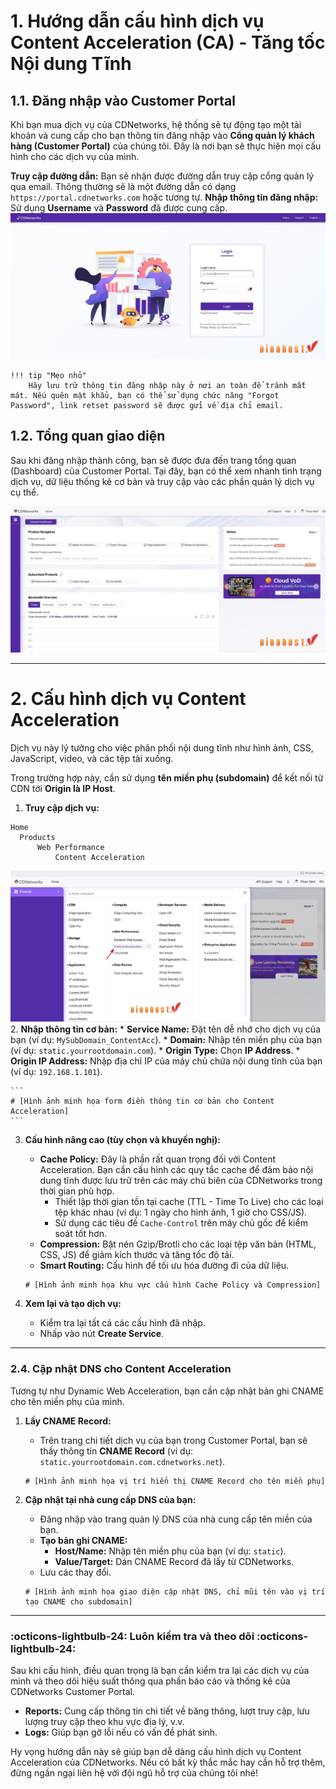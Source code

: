 # 1. Hướng dẫn cấu hình dịch vụ Content Acceleration (CA) - Tăng tốc Nội dung Tĩnh

## 1.1. Đăng nhập vào Customer Portal

Khi bạn mua dịch vụ của CDNetworks, hệ thống sẽ tự động tạo một tài khoản và cung cấp cho bạn thông tin đăng nhập vào **Cổng quản lý khách hàng (Customer Portal)** của chúng tôi. Đây là nơi bạn sẽ thực hiện mọi cấu hình cho các dịch vụ của mình.

**Truy cập đường dẫn:** Bạn sẽ nhận được đường dẫn truy cập cổng quản lý qua email. Thông thường sẽ là một đường dẫn có dạng `https://portal.cdnetworks.com` hoặc tương tự.
**Nhập thông tin đăng nhập:** Sử dụng **Username** và **Password** đã được cung cấp.
![](assets/images/content-acceleration/login.jpg)

    !!! tip "Mẹo nhỏ"
        Hãy lưu trữ thông tin đăng nhập này ở nơi an toàn để tránh mất mát. Nếu quên mật khẩu, bạn có thể sử dụng chức năng "Forgot Password", link retset password sẽ được gửi về địa chỉ email.

## 1.2. Tổng quan giao diện

Sau khi đăng nhập thành công, bạn sẽ được đưa đến trang tổng quan (Dashboard) của Customer Portal. Tại đây, bạn có thể xem nhanh tình trạng dịch vụ, dữ liệu thống kê cơ bản và truy cập vào các phần quản lý dịch vụ cụ thể.

![](assets/images/content-acceleration/dashboard.jpg)

---

# 2. Cấu hình dịch vụ Content Acceleration

Dịch vụ này lý tưởng cho việc phân phối nội dung tĩnh như hình ảnh, CSS, JavaScript, video, và các tệp tải xuống.

Trong trường hợp này, cần sử dụng **tên miền phụ (subdomain)** để kết nối từ CDN tới **Origin là IP Host**.

1.  **Truy cập dịch vụ:**
  ``` markdown-tree 
Home
	Products
		Web Performance
			Content Acceleration
```

![](assets/images/content-acceleration/content-acceleration-services.jpg)
2.  **Nhập thông tin cơ bản:**
    * **Service Name:** Đặt tên dễ nhớ cho dịch vụ của bạn (ví dụ: `MySubDomain_ContentAcc`).
    * **Domain:** Nhập tên miền phụ của bạn (ví dụ: `static.yourrootdomain.com`).
    * **Origin Type:** Chọn **IP Address**.
    * **Origin IP Address:** Nhập địa chỉ IP của máy chủ chứa nội dung tĩnh của bạn (ví dụ: `192.168.1.101`).

    ```
    # [Hình ảnh minh họa form điền thông tin cơ bản cho Content Acceleration]
    ```

3.  **Cấu hình nâng cao (tùy chọn và khuyến nghị):**
    * **Cache Policy:** Đây là phần rất quan trọng đối với Content Acceleration. Bạn cần cấu hình các quy tắc cache để đảm bảo nội dung tĩnh được lưu trữ trên các máy chủ biên của CDNetworks trong thời gian phù hợp.
        * Thiết lập thời gian tồn tại cache (TTL - Time To Live) cho các loại tệp khác nhau (ví dụ: 1 ngày cho hình ảnh, 1 giờ cho CSS/JS).
        * Sử dụng các tiêu đề `Cache-Control` trên máy chủ gốc để kiểm soát tốt hơn.
    * **Compression:** Bật nén Gzip/Brotli cho các loại tệp văn bản (HTML, CSS, JS) để giảm kích thước và tăng tốc độ tải.
    * **Smart Routing:** Cấu hình để tối ưu hóa đường đi của dữ liệu.

    ```
    # [Hình ảnh minh họa khu vực cấu hình Cache Policy và Compression]
    ```

4.  **Xem lại và tạo dịch vụ:**
    * Kiểm tra lại tất cả các cấu hình đã nhập.
    * Nhấp vào nút **Create Service**.

---

### 2.4. Cập nhật DNS cho Content Acceleration

Tương tự như Dynamic Web Acceleration, bạn cần cập nhật bản ghi CNAME cho tên miền phụ của mình.

1.  **Lấy CNAME Record:**
    * Trên trang chi tiết dịch vụ của bạn trong Customer Portal, bạn sẽ thấy thông tin **CNAME Record** (ví dụ: `static.yourrootdomain.com.cdnetworks.net`).

    ```
    # [Hình ảnh minh họa vị trí hiển thị CNAME Record cho tên miền phụ]
    ```

2.  **Cập nhật tại nhà cung cấp DNS của bạn:**
    * Đăng nhập vào trang quản lý DNS của nhà cung cấp tên miền của bạn.
    * **Tạo bản ghi CNAME:**
        * **Host/Name:** Nhập tên miền phụ của bạn (ví dụ: `static`).
        * **Value/Target:** Dán CNAME Record đã lấy từ CDNetworks.
    * Lưu các thay đổi.

    ```
    # [Hình ảnh minh họa giao diện cập nhật DNS, chỉ mũi tên vào vị trí tạo CNAME cho subdomain]
    ```

---

### :octicons-lightbulb-24: Luôn kiểm tra và theo dõi :octicons-lightbulb-24:

Sau khi cấu hình, điều quan trọng là bạn cần kiểm tra lại các dịch vụ của mình và theo dõi hiệu suất thông qua phần báo cáo và thống kê của CDNetworks Customer Portal.

* **Reports:** Cung cấp thông tin chi tiết về băng thông, lượt truy cập, lưu lượng truy cập theo khu vực địa lý, v.v.
* **Logs:** Giúp bạn gỡ lỗi nếu có vấn đề phát sinh.

Hy vọng hướng dẫn này sẽ giúp bạn dễ dàng cấu hình dịch vụ Content Acceleration của CDNetworks. Nếu có bất kỳ thắc mắc hay cần hỗ trợ thêm, đừng ngần ngại liên hệ với đội ngũ hỗ trợ của chúng tôi nhé!
